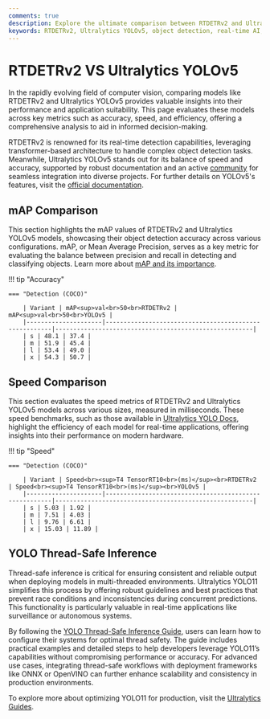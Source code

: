 ```yaml
---
comments: true
description: Explore the ultimate comparison between RTDETRv2 and Ultralytics YOLOv5, two cutting-edge models in object detection and real-time AI. Discover their strengths, applications in computer vision, and performance in edge AI scenarios. 
keywords: RTDETRv2, Ultralytics YOLOv5, object detection, real-time AI, edge AI, computer vision, Ultralytics, performance comparison
---
```


# RTDETRv2 VS Ultralytics YOLOv5

In the rapidly evolving field of computer vision, comparing models like RTDETRv2 and Ultralytics YOLOv5 provides valuable insights into their performance and application suitability. This page evaluates these models across key metrics such as accuracy, speed, and efficiency, offering a comprehensive analysis to aid in informed decision-making.

RTDETRv2 is renowned for its real-time detection capabilities, leveraging transformer-based architecture to handle complex object detection tasks. Meanwhile, Ultralytics YOLOv5 stands out for its balance of speed and accuracy, supported by robust documentation and an active [community](https://discord.com/invite/ultralytics) for seamless integration into diverse projects. For further details on YOLOv5's features, visit the [official documentation](https://docs.ultralytics.com/models/yolov5/).


## mAP Comparison

This section highlights the mAP values of RTDETRv2 and Ultralytics YOLOv5 models, showcasing their object detection accuracy across various configurations. mAP, or Mean Average Precision, serves as a key metric for evaluating the balance between precision and recall in detecting and classifying objects. Learn more about [mAP and its importance](https://www.ultralytics.com/glossary/mean-average-precision-map).


!!! tip "Accuracy"

	=== "Detection (COCO)"

		| Variant | mAP<sup>val<br>50<br>RTDETRv2 | mAP<sup>val<br>50<br>YOLOv5 |
		|---------------------|-------------------------------------------------------|-------------------------------------------------------|
		| s | 48.1 | 37.4 |
		| m | 51.9 | 45.4 |
		| l | 53.4 | 49.0 |
		| x | 54.3 | 50.7 |
		

## Speed Comparison

This section evaluates the speed metrics of RTDETRv2 and Ultralytics YOLOv5 models across various sizes, measured in milliseconds. These speed benchmarks, such as those available in [Ultralytics YOLO Docs](https://docs.ultralytics.com/models/yolov5/), highlight the efficiency of each model for real-time applications, offering insights into their performance on modern hardware.


!!! tip "Speed"

	=== "Detection (COCO)"

		| Variant | Speed<br><sup>T4 TensorRT10<br>(ms)</sup><br>RTDETRv2 | Speed<br><sup>T4 TensorRT10<br>(ms)</sup><br>YOLOv5 |
		|---------------------|-------------------------------------------------------|-------------------------------------------------------|
		| s | 5.03 | 1.92 |
		| m | 7.51 | 4.03 |
		| l | 9.76 | 6.61 |
		| x | 15.03 | 11.89 |

## YOLO Thread-Safe Inference

Thread-safe inference is critical for ensuring consistent and reliable output when deploying models in multi-threaded environments. Ultralytics YOLO11 simplifies this process by offering robust guidelines and best practices that prevent race conditions and inconsistencies during concurrent predictions. This functionality is particularly valuable in real-time applications like surveillance or autonomous systems.

By following the [YOLO Thread-Safe Inference Guide](https://docs.ultralytics.com/guides/yolo-thread-safe-inference/), users can learn how to configure their systems for optimal thread safety. The guide includes practical examples and detailed steps to help developers leverage YOLO11’s capabilities without compromising performance or accuracy. For advanced use cases, integrating thread-safe workflows with deployment frameworks like ONNX or OpenVINO can further enhance scalability and consistency in production environments.

To explore more about optimizing YOLO11 for production, visit the [Ultralytics Guides](https://docs.ultralytics.com/guides/).
